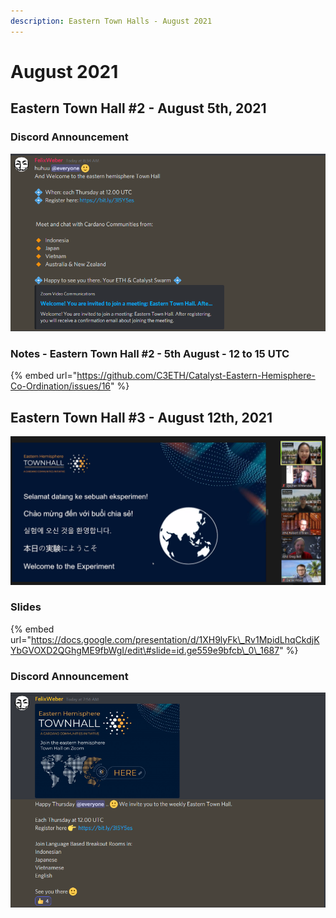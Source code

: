 ```yaml
---
description: Eastern Town Halls - August 2021
---
```


# August 2021

## Eastern Town Hall \#2 - August 5th, 2021

### Discord Announcement

![Welcome to the eastern hemisphere Town Hall](../.gitbook/assets/2021-08-05-7-.png)

### Notes - Eastern Town Hall \#2 - 5th August - 12 to 15 UTC

{% embed url="https://github.com/C3ETH/Catalyst-Eastern-Hemisphere-Co-Ordination/issues/16" %}

## Eastern Town Hall \#3 - August 12th, 2021

![](../.gitbook/assets/2021-08-12-4-.png)

### Slides

{% embed url="https://docs.google.com/presentation/d/1XH9lyFk\_Rv1MpidLhqCkdjKYbGVOXD2QGhgME9fbWgI/edit\#slide=id.ge559e9bfcb\_0\_1687" %}

### Discord Announcement

![Eastern Town Hall Announcement](../.gitbook/assets/2021-08-12-11-.png)







